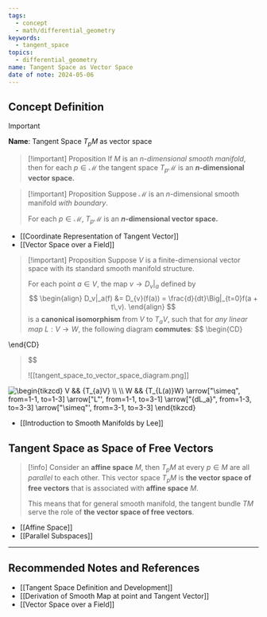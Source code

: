 ```yaml
---
tags:
  - concept
  - math/differential_geometry
keywords:
  - tangent_space
topics:
  - differential_geometry
name: Tangent Space as Vector Space
date of note: 2024-05-06
---
```


## Concept Definition

>[!important]
>**Name**: Tangent Space $T_{p}M$ as vector space

>[!important] Proposition
>If $M$ is an *$n$-dimensional smooth manifold*, then for each $p \in \mathcal{M}$ the tangent space $T_{p}\mathcal{M}$ is an **$n$-dimensional vector space.**


>[!important] Proposition
>Suppose $\mathcal{M}$ is an $n$-dimensional smooth manifold *with boundary*. 
>
>For each $p \in \mathcal{M}$, $T_{p}\mathcal{M}$ is an **$n$-dimensional vector space.**

- [[Coordinate Representation of Tangent Vector]]
- [[Vector Space over a Field]]

>[!important] Proposition
>Suppose $V$ is a finite-dimensional vector space with its standard smooth manifold structure. 
>
>For each point $a \in V$, the map $v \rightarrow D_v\big|_a$ defined by 
> $$
> \begin{align}
> D_v|_a(f) &= D_{v}(f(a)) = \frac{d}{dt}\Big|_{t=0}f(a + t\,v).
> \end{align}
> $$
> is a **canonical isomorphism** from $V$ to $T_{a}V$, such that for *any linear map* $L: V \rightarrow W$, the following diagram **commutes**:
>$$
>\begin{CD}
>
\end{CD}
>$$
> 
>![[tangent_space_to_vector_space_diagram.png]]
>

 <img src="https://i.upmath.me/svg/%0A%5Cbegin%7Btikzcd%7D%0A%09V%20%26%26%20%7BT_%7Ba%7DV%7D%20%5C%5C%0A%09%5C%5C%0A%09W%20%26%26%20%7BT_%7BL(a)%7DW%7D%0A%09%5Carrow%5B%22%5Csimeq%22%2C%20from%3D1-1%2C%20to%3D1-3%5D%0A%09%5Carrow%5B%22L%22'%2C%20from%3D1-1%2C%20to%3D3-1%5D%0A%09%5Carrow%5B%22%7BdL_a%7D%22%2C%20from%3D1-3%2C%20to%3D3-3%5D%0A%09%5Carrow%5B%22%5Csimeq%22'%2C%20from%3D3-1%2C%20to%3D3-3%5D%0A%5Cend%7Btikzcd%7D%0A" alt="
\begin{tikzcd}
	V &amp;&amp; {T_{a}V} \\
	\\
	W &amp;&amp; {T_{L(a)}W}
	\arrow[&quot;\simeq&quot;, from=1-1, to=1-3]
	\arrow[&quot;L&quot;', from=1-1, to=3-1]
	\arrow[&quot;{dL_a}&quot;, from=1-3, to=3-3]
	\arrow[&quot;\simeq&quot;', from=3-1, to=3-3]
\end{tikzcd}
" />


- [[Introduction to Smooth Manifolds by Lee]]


## Tangent Space as Space of Free Vectors


>[!info]
>Consider an **affine space** $M$, then $T_{p}M$ at every $p\in M$ are all *parallel* to each other. This vector space $T_{p}M$ is **the vector space of free vectors** that is associated with **affine space** $M$.
>
>This means that for general smooth manifold, the tangent bundle $TM$ serve the role of **the vector space of free vectors**.

- [[Affine Space]]
- [[Parallel Subspaces]]



-----------
##  Recommended Notes and References

- [[Tangent Space Definition and Development]]
- [[Derivation of Smooth Map at point and Tangent Vector]]
- [[Vector Space over a Field]]
